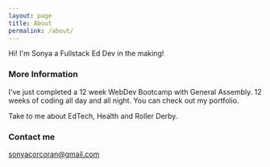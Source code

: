 ```yaml
---
layout: page
title: About
permalink: /about/
---
```


Hi! I'm Sonya a Fullstack Ed Dev in the making!

### More Information

I've just completed a 12 week WebDev Bootcamp with General Assembly. 12 weeks of coding all day and all night. You can check out my portfolio.

Take to me about EdTech, Health and Roller Derby.

### Contact me

[sonyacorcoran@gmail.com](mailto:sonyacorcoran@gmail.com)